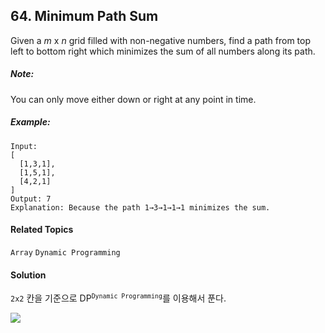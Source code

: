 ## 64. Minimum Path Sum

Given a _m_ x _n_ grid filled with non-negative numbers, find a path from top left to bottom right which minimizes the sum of all numbers along its path.

##### Note:

You can only move either down or right at any point in time.

##### Example:

```
Input:
[
  [1,3,1],
  [1,5,1],
  [4,2,1]
]
Output: 7
Explanation: Because the path 1→3→1→1→1 minimizes the sum.
```

#### Related Topics

`Array` `Dynamic Programming`

#### Solution

`2x2` 칸을 기준으로 DP<sup>`Dynamic Programming`</sup>를 이용해서 푼다.

![](https://i.imgur.com/zsZTSm6.png)
